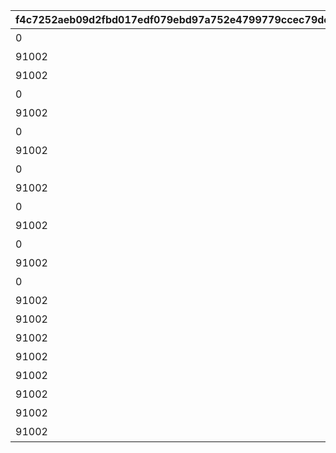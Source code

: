 |f4c7252aeb09d2fbd017edf079ebd97a752e4799779ccec79dc01eda40603dde|73eaaed1d947441a8e2931ea25cde6f19d8ab7654b75de136ea37f6814973136|d30fbac0b3401f74966447423306f9cc56f2529ddfb938788877126ef20a80ea|e63662a4c782e1fd29dc9c169eb43f8e0c12ddfb885fc2b02582a7153611c920|aabbbee7d1ac2a974f3d2f50dc483d296c078264e00a765f0cfa05b10d423e01|67d4e68baf8609e74fe9978afa7742d4ad545e63f95f36fa2f21c4c06aa13427|598565f524214e15f5c73ef84540cede3c738227a80f6aaaf85b1bd5c9697f16|80fbf0796cafdcb48ca192fda150eb75179bb7501e6d6380c0783ce1e2b4321a|630b3b71002fa54b510cc88a0b0f9dbcbdbe090fc38a4e5ed2e4b3aad52a3a61|7450bab3d23b3717ce6c888a96e3a33a089eea506ca2b796e33c87fbd9ced447|09f8a7021cb0be608e8539aa5f9b80c2811b48859e33ca7769e4724ae2847500|29656d5f7e89f562474136d061522b5625e52916c8f402951b1e875400e7ecd5|129be0271df7e47d977a5a9f9db68dd81c81fa2547355171f20de7d2fd1456fa|
| --- | --- | --- | --- | --- | --- | --- | --- | --- | --- | --- | --- | --- |
|0|1013001|0|1|0|10130|10130115|2023/10/31 12:00:00|0|1|0|10130011|1枚目の写真|
|91002|0|10130011|1|0|10130|0|2023/10/31 12:00:00|20|2|8|10130012|1番目のメッセージ|
|91002|0|0|8|11001276|10130|0|2023/11/03 5:00:00|20|3|8|10130013|立派な冒険者めざして|
|0|0|10130011|2|0|10130|0|2023/11/01 5:00:00|0|1|0|10130021|2枚目の写真|
|91002|0|10130011|1|0|10130|0|2023/10/31 12:00:00|20|2|8|10130022|2番目のメッセージ|
|0|0|10130021|3|0|10130|0|2023/11/01 5:00:00|0|1|0|10130031|3枚目の写真|
|91002|0|10130021|2|0|10130|0|2023/11/01 5:00:00|20|2|8|10130032|3番目のメッセージ|
|0|0|10130031|4|0|10130|0|2023/11/02 5:00:00|0|1|0|10130041|4枚目の写真|
|91002|0|10130021|2|0|10130|0|2023/11/01 5:00:00|20|2|8|10130042|4番目のメッセージ|
|0|0|10130041|5|0|10130|0|2023/11/02 5:00:00|0|1|0|10130051|5枚目の写真|
|91002|0|10130031|3|0|10130|0|2023/11/01 5:00:00|20|2|8|10130052|5番目のメッセージ|
|0|0|10130051|6|0|10130|0|2023/11/03 5:00:00|0|1|0|10130061|6枚目の写真|
|91002|0|10130031|3|0|10130|0|2023/11/01 5:00:00|20|2|8|10130062|6番目のメッセージ|
|0|0|10130061|7|0|10130|0|2023/11/03 5:00:00|0|1|0|10130071|7枚目の写真|
|91002|0|10130041|4|0|10130|0|2023/11/02 5:00:00|20|2|8|10130072|7番目のメッセージ|
|91002|0|10130041|4|0|10130|0|2023/11/02 5:00:00|20|2|8|10130082|8番目のメッセージ|
|91002|0|10130051|5|0|10130|0|2023/11/02 5:00:00|20|2|8|10130092|9番目のメッセージ|
|91002|0|10130051|5|0|10130|0|2023/11/02 5:00:00|20|2|8|10130102|10番目のメッセージ|
|91002|0|10130061|6|0|10130|0|2023/11/03 5:00:00|20|2|8|10130112|11番目のメッセージ|
|91002|0|10130061|6|0|10130|0|2023/11/03 5:00:00|20|2|8|10130122|12番目のメッセージ|
|91002|0|10130071|7|0|10130|0|2023/11/03 5:00:00|20|2|8|10130132|13番目のメッセージ|
|91002|0|10130071|7|0|10130|0|2023/11/03 5:00:00|20|2|8|10130142|14番目のメッセージ|